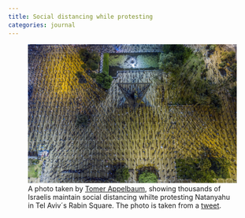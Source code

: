 ```yaml
---
title: Social distancing while protesting
categories: journal
---
```

<figure>
<img alt="" src="/i/EV_MD_eXkAE7J9R.jpeg"/>
<figcaption>A photo taken by <a href="https://twitter.com/tomerappelbaum">Tomer Appelbaum</a>, showing thousands of Israelis maintain social distancing whilte protesting Natanyahu in Tel Aviv´s Rabin Square. The photo is taken from a <a href="https://twitter.com/tomerappelbaum/status/1251943727469338627">tweet</a>.</figcaption>
</figure>
